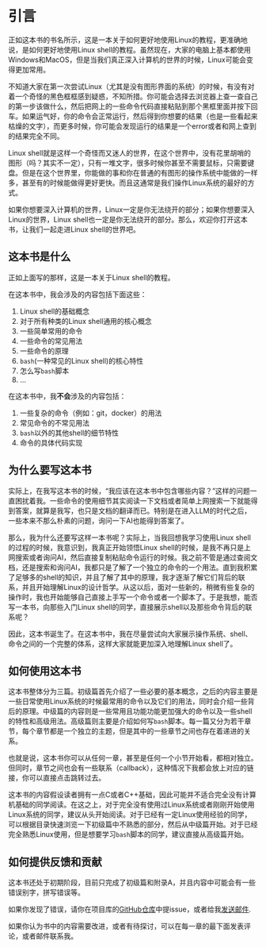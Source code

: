 # 引言

正如这本书的书名所示，这是一本关于如何更好地使用Linux的教程，更准确地说，是如何更好地使用Linux shell的教程。虽然现在，大家的电脑上基本都使用Windows和MacOS，但是当我们真正深入计算机的世界的时候，Linux可能会变得更加常用。

不知道大家在第一次尝试Linux（尤其是没有图形界面的系统）的时候，有没有对着一个奇怪的黑色框框感到疑惑，不知所措。你可能会选择去浏览器上查一查自己的第一步该做什么，然后把网上的一些命令代码直接粘贴到那个黑框里面并按下回车。如果运气好，你的命令会正常运行，然后得到你想要的结果（也是一些看起来枯燥的文字），而更多时候，你可能会发现运行的结果是一个error或者和网上查到的结果完全不同。

Linux shell就是这样一个奇怪而又迷人的世界，在这个世界中，没有花里胡哨的图形（吗？其实不一定），只有一堆文字，很多时候你甚至不需要鼠标，只需要键盘。但是在这个世界里，你能做的事和你在普通的有图形的操作系统中能做的一样多，甚至有的时候能做得更好更快。而且这通常是我们操作Linux系统的最好的方式。

如果你想要深入计算机的世界，Linux一定是你无法绕开的部分；如果你想要深入Linux的世界，Linux shell也一定是你无法绕开的部分。那么，欢迎你打开这本书，让我们一起走进Linux shell的世界吧。

## 这本书是什么

正如上面写的那样，这是一本关于Linux shell的教程。

在这本书中，我会涉及的内容包括下面这些：

1. Linux shell的基础概念
2. 对于所有种类的Linux shell通用的核心概念
3. 一些简单常用的命令
4. 一些命令的常见用法
5. 一些命令的原理
6. `bash`(一种常见的Linux shell)的核心特性
7. 怎么写`bash`脚本
8. ...

在这本书中，我**不会**涉及的内容包括：
1. 一些复杂的命令（例如：git，docker）的用法
2. 常见命令的不常见用法
3. `bash`以外的其他shell的细节特性
4. 命令的具体代码实现

## 为什么要写这本书

实际上，在我写这本书的时候，“我应该在这本书中包含哪些内容？”这样的问题一直困扰着我。一些命令的使用细节其实阅读一下文档或者简单上网搜索一下就能得到答案，就算是我写，也只是文档的翻译而已。特别是在进入LLM的时代之后，一些本来不那么朴素的问题，询问一下AI也能得到答案了。

那么，我为什么还要写这样一本书呢？实际上，当我回想我学习使用Linux shell的过程的时候，我意识到，我真正开始领悟Linux shell的时候，是我不再只是上网搜索或者询问AI，然后直接复制粘贴命令运行的时候。我之前不管是通过查阅文档，还是搜索和询问AI，我都只是了解了一个独立的命令的一个用法。直到我积累了足够多的shell的知识，并且了解了其中的原理，我才逐渐了解它们背后的联系，并且开始理解Linux的设计哲学。从这以后，面对一些新的，稍微有些复杂的操作时，我也开始能够自己直接上手写一个命令或者一个脚本了。于是我想，能否写一本书，向那些入门Linux shell的同学，直接展示shell以及那些命令背后的联系呢？

因此，这本书诞生了。在这本书中，我在尽量尝试向大家展示操作系统、shell、命令之间的一个完整的体系，这样大家就能更加深入地理解Linux shell了。

## 如何使用这本书

这本书整体分为三篇。初级篇首先介绍了一些必要的基本概念，之后的内容主要是一些日常使用Linux系统的时候最常用的命令以及它们的用法，同时会介绍一些背后的原理。中级篇的内容则是一些常用且功能功能更加强大的命令以及一些shell的特性和高级用法。高级篇则主要是介绍如何写`bash`脚本。每一篇又分为若干章节，每个章节都是一个独立的主题，但是其中的一些章节之间也存在着递进的关系。

也就是说，这本书你可以从任何一章，甚至是任何一个小节开始看，都相对独立。但同时，章节之间也会有一些联系（callback），这种情况下我都会放上对应的链接，你可以直接点击跳转过去。

这本书的内容假设读者拥有一点C或者C++基础，因此可能并不适合完全没有计算机基础的同学阅读。在这之上，对于完全没有使用过Linux系统或者刚刚开始使用Linux系统的同学，建议从头开始阅读。对于已经有一定Linux使用经验的同学，可以根据目录快速浏览一下初级篇中不熟悉的部分，然后从中级篇开始。对于已经完全熟悉Linux使用，但是想要学习`bash`脚本的同学，建议直接从高级篇开始。

## 如何提供反馈和贡献

这本书还处于初期阶段，目前只完成了初级篇和附录A，并且内容中可能会有一些错误别字，拼写错误等。

如果你发现了错误，请你在项目库的[GitHub仓库](https://github.com/OshinoShinobu-Chan/Linux-shell-Tutorial/issues)中提issue，或者给我[发送邮件](mailto:2200012909@stu.pku.edu.cn).

如果你认为书中的内容需要改进，或者有待探讨，可以在每一章的最下面发表评论，或者邮件联系我。

<script src="https://giscus.app/client.js"
        data-repo="OshinoShinobu-Chan/Linux-shell-Tutorial"
        data-repo-id="R_kgDONEc4yg"
        data-category="Announcements"
        data-category-id="DIC_kwDONEc4ys4Cj5Fk"
        data-mapping="title"
        data-strict="0"
        data-reactions-enabled="1"
        data-emit-metadata="0"
        data-input-position="top"
        data-theme="preferred_color_scheme"
        data-lang="zh-CN"
        data-loading="lazy"
        crossorigin="anonymous"
        async>
</script>
